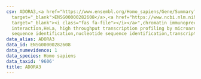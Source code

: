 ```yaml
---
csv: ADORA3,<a href="https://www.ensembl.org/Homo_sapiens/Gene/Summary?db=core;g=ENSG00000282608"
  target="_blank">ENSG00000282608</a>,<a href="https://www.ncbi.nlm.nih.gov/pubmed/17216044"
  target="_blank"><i class="fas fa-file"></i></a>",chromatin immunoprecipitation assay,direct
  interaction,HeLa, high throughput transcription profiling by microarray,nucleotide
  sequence identification,nucleotide sequence identification,transcriptional regulation,
data_alias: ADORA3
data_id: ENSG00000282608
data_numevidence: 1
data_species: Homo sapiens
data_taxid: '9606'
title: ADORA3
---
```

